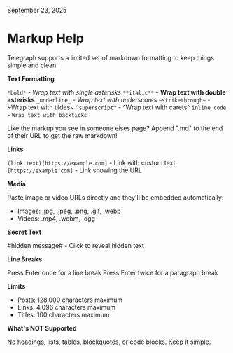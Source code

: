 September 23, 2025

# Markup Help
Telegraph supports a limited set of markdown formatting to keep things simple and clean.

**Text Formatting**

`*bold*` - *Wrap text with single asterisks*
`**italic**` - **Wrap text with double asterisks**
`_underline_` - _Wrap text with underscores_
`~strikethrough~` - ~Wrap text with tildes~
`^superscript^` - ^Wrap text with carets^
`inline code` - `Wrap text with backticks`

Like the markup you see in someone elses page? Append ".md" to the end of their URL to get the raw markdown!

**Links**

`(link text)[https://example.com]` - Link with custom text
`[https://example.com]` - Link showing the URL

**Media**

Paste image or video URLs directly and they'll be embedded automatically:
- Images: .jpg, .jpeg, .png, .gif, .webp
- Videos: .mp4, .webm, .ogg

**Secret Text**

#hidden message# - Click to reveal hidden text

**Line Breaks**

Press Enter once for a line break
Press Enter twice for a paragraph break

**Limits**

- Posts: 128,000 characters maximum
- Links: 4,096 characters maximum
- Titles: 100 characters maximum

**What's NOT Supported**

No headings, lists, tables, blockquotes, or code blocks. Keep it simple.
